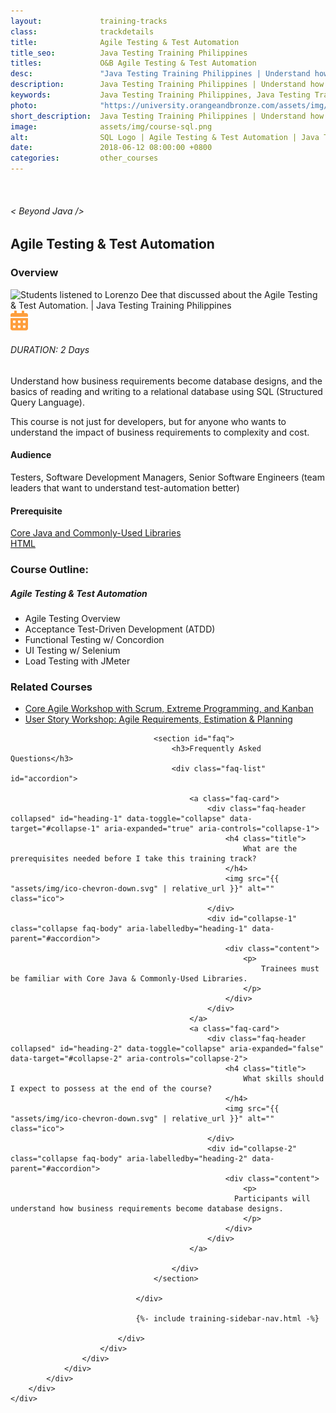```yaml
---
layout:             training-tracks
class:              trackdetails
title:              Agile Testing & Test Automation
title_seo:          Java Testing Training Philippines
titles:             O&B Agile Testing & Test Automation
desc:               "Java Testing Training Philippines | Understand how business requirements become database designs, and the basics of reading and writing to a relational database using SQL (Structured Query Language)."
description:        Java Testing Training Philippines | Understand how business requirements become database designs, and the basics of reading and writing to a relational database using SQL (Structured Query Language).
keywords:           Java Testing Training Philippines, Java Testing Training Manila, Agile Testing and Test Automation Training Course Philippines
photo:              "https://university.orangeandbronze.com/assets/img/AgileTestingAndTestAutomation-FBLinkPostPhoto.png"
short_description:  Java Testing Training Philippines | Understand how business requirements become database designs, and the basics of reading and writing to a relational database using SQL.
image:              assets/img/course-sql.png
alt:                SQL Logo | Agile Testing & Test Automation | Java Testing Training Philippines | Orange and Bronze Software Labs
date:               2018-06-12 08:00:00 +0800
categories:         other_courses
---
```

<div class="section-content">
        <div class="container-fluid auto-1110">
            <div class="row">
                <div class="col">
                    <div class="panel-content">
                        <div class="title-section">
                            <img src="{{ "assets/img/title-software.png" | relative_url }}" alt="">
                            <div class="title">
                                <h6>
                                    < Beyond Java />
                                </h6>
                                <h2>Agile Testing & Test Automation</h2>
                            </div>
                        </div>
                        <div class="row" data-sticky-container>
                            <div class="track-panel">
                                <div class="track-content">
                                    <section id="overview">
                                        <h3>Overview</h3>
                                        <img class="mb30 img-fluid" src="{{ "assets/img/AgileTestingAndTestAutomation-cover.png" | relative_url }}" alt="Students listened to Lorenzo Dee that discussed about the Agile Testing & Test Automation. | Java Testing Training Philippines">
                                        <div class="track-details">
                                        <div class="details mr40">
                                            <img src="/assets/img/ico-calendar.svg" alt="">
                                            <h6>DURATION: 2 Days</h6>
                                        </div>
                                    </div>
                                        <p>
                                            Understand how business requirements become database designs, and the basics of reading and writing to a relational database using SQL (Structured Query Language).
                                        </p>
                                        <p>
                                            This course is not just for developers, but for anyone who wants to understand the impact of business requirements to complexity and cost.
                                        </p>
                                        <h4>
                                            Audience
                                        </h4>
                                        <p>
                                            Testers, Software Development Managers, Senior Software Engineers (team leaders that want to understand test-automation better)
                                        </p>
                                        <h4>
                                            Prerequisite
                                        </h4>
                                        <p>
                                            <a href="/java/core-java/" target="_blank">Core Java and Commonly-Used Libraries</a><br/><a href="/other_courses/html-css/" target="_blank">HTML</a>
                                        </p>
                                    </section>
                                    <section id="topic-outline">
                                        <h3>
                                            Course Outline:
                                        </h3>
                                        <h5 class="course-title">Agile Testing & Test Automation</h5>
                                        <ul class="course-outline">
                                        <li>Agile Testing Overview</li>
                                        <li>Acceptance Test-Driven Development (ATDD)</li>
                                        <li>Functional Testing w/ Concordion</li>
                                        <li>UI Testing w/ Selenium</li>
                                        <li>Load Testing with JMeter</li>
                                        </ul>
                                    </section>
                                    <section>
                                        <h3>
                                            Related Courses
                                        </h3>
                                        <ul class="course-outline">
                                        <li><a href="/agile/core-agile/" target="_blank">Core Agile Workshop with Scrum, Extreme Programming, and Kanban</a></li>
                                        <li><a href="/agile/agile-erp/" target="_blank">User Story Workshop: Agile Requirements, Estimation & Planning</a></li>
                                        </ul>
                                    </section>

                                    <section id="faq">
                                        <h3>Frequently Asked Questions</h3>
                                        <div class="faq-list" id="accordion">

                                            <a class="faq-card">
                                                <div class="faq-header collapsed" id="heading-1" data-toggle="collapse" data-target="#collapse-1" aria-expanded="true" aria-controls="collapse-1">
                                                    <h4 class="title">
                                                        What are the prerequisites needed before I take this training track?
                                                    </h4>
                                                    <img src="{{ "assets/img/ico-chevron-down.svg" | relative_url }}" alt="" class="ico">
                                                </div>
                                                <div id="collapse-1" class="collapse faq-body" aria-labelledby="heading-1" data-parent="#accordion">
                                                    <div class="content">
                                                        <p>
                                                            Trainees must be familiar with Core Java & Commonly-Used Libraries.
                                                        </p>
                                                    </div>
                                                </div>
                                            </a>
                                            <a class="faq-card">
                                                <div class="faq-header collapsed" id="heading-2" data-toggle="collapse" aria-expanded="false" data-target="#collapse-2" aria-controls="collapse-2">
                                                    <h4 class="title">
                                                        What skills should I expect to possess at the end of the course?
                                                    </h4>
                                                    <img src="{{ "assets/img/ico-chevron-down.svg" | relative_url }}" alt="" class="ico">
                                                </div>
                                                <div id="collapse-2" class="collapse faq-body" aria-labelledby="heading-2" data-parent="#accordion">
                                                    <div class="content">
                                                        <p>
                                                      Participants will understand how business requirements become database designs.
                                                        </p>
                                                    </div>
                                                </div>
                                            </a>

                                        </div>
                                    </section>

                                </div>

                                {%- include training-sidebar-nav.html -%}

                            </div>
                        </div>
                    </div>
                </div>
            </div>
        </div>
    </div>
